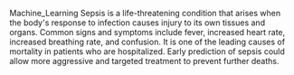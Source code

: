 Machine_Learning
Sepsis is a life-threatening condition that arises when the body's response to infection causes injury to its own tissues and organs. Common signs and symptoms include fever, increased heart rate, increased breathing rate, and confusion. It is one of the leading causes of mortality in patients who are hospitalized. Early prediction of sepsis could allow more aggressive and targeted treatment to prevent further deaths.
